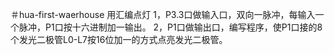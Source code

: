 ＃hua-first-waerhouse
用汇编点灯
1，P3.3口做输入口，双向一脉冲，每输入一个脉冲，P1口按十六进制加一输出。 
2，P1口做输出口，编写程序，使P1口接的8个发光二极管L0-L7按16位加一的方式点亮发光二极管。
